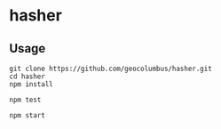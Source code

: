 # hasher

## Usage

```
git clone https://github.com/geocolumbus/hasher.git
cd hasher
npm install

npm test

npm start
```